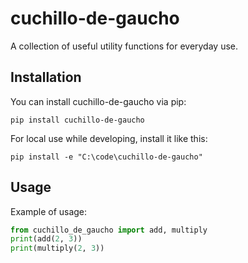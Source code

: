 # cuchillo-de-gaucho 
 
A collection of useful utility functions for everyday use. 
 
## Installation 
You can install cuchillo-de-gaucho via pip: 
 
``` 
pip install cuchillo-de-gaucho 
``` 

For local use while developing, install it like this:

```
pip install -e "C:\code\cuchillo-de-gaucho"
```
 
## Usage 
Example of usage: 
 
```python 
from cuchillo_de_gaucho import add, multiply 
print(add(2, 3)) 
print(multiply(2, 3)) 
``` 
